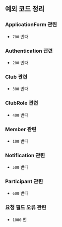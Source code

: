 ## 예외 코드 정리

### ApplicationForm 관련
- `700` 번때

### Authentication 관련
- `200` 번때

### Club 관련
- `300` 번때

### ClubRole 관련
- `400` 번때

### Member 관련
- `100` 번때

### Notification 관련
- `500` 번때

### Participant 관련
- `600` 번때

### 요청 필드 오류 관련
- `1000` 번
